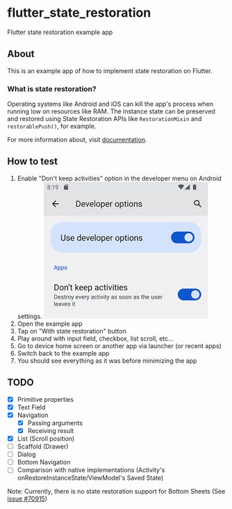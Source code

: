 # flutter_state_restoration

Flutter state restoration example app

## About

This is an example app of how to implement state restoration on Flutter.

### What is state restoration?

Operating systems like Android and iOS can kill the app's process when running low on resources like RAM.
The instance state can be preserved and restored using State Restoration APIs like `RestorationMixin` and `restorablePush()`, for example.

For more information about, visit [documentation](https://flutter.dev/go/state-restoration-design).

## How to test

1. Enable "Don't keep activities" option in the developer menu on Android settings.
  ![Enable "Don't keep activities" on developer options](/docs/dont_keep_activities.png)
2. Open the example app
3. Tap on "With state restoration" button
4. Play around with input field, checkbox, list scroll, etc...
5. Go to device home screen or another app via launcher (or recent apps)
6. Switch back to the example app
7. You should see everything as it was before minimizing the app

## TODO

- [X] Primitive properties
- [X] Text Field
- [X] Navigation
  - [X] Passing arguments
  - [X] Receiving result
- [X] List (Scroll position)
- [ ] Scaffold (Drawer)
- [ ] Dialog
- [ ] Bottom Navigation
- [ ] Comparison with native implementations (Activity's onRestoreInstanceState/ViewModel's Saved State)

Note: Currently, there is no state restoration support for Bottom Sheets (See [issue #70915](https://github.com/flutter/flutter/issues/70915))
